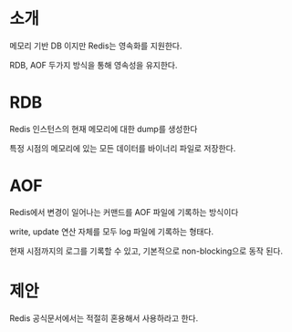 # 소개

메모리 기반 DB 이지만 Redis는 영속화를 지원한다.

RDB, AOF 두가지 방식을 통해 영속성을 유지한다.



# RDB

Redis 인스턴스의 현재 메모리에 대한 dump를 생성한다

특정 시점의 메모리에 있는 모든 데이터를 바이너리 파일로 저장한다.



# AOF

Redis에서 변경이 일어나는 커맨드를 AOF 파일에 기록하는 방식이다

write, update 연산 자체를 모두 log 파일에 기록하는 형태다.

현재 시점까지의 로그를 기록할 수 있고, 기본적으로 non-blocking으로 동작 된다.



# 제안

Redis 공식문서에서는 적절히 혼용해서 사용하라고 한다.